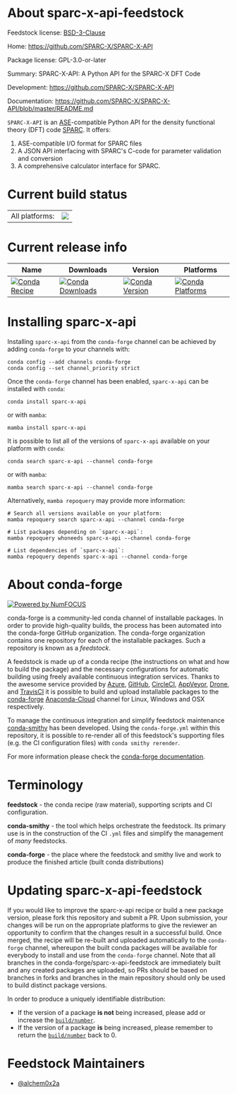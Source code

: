 About sparc-x-api-feedstock
===========================

Feedstock license: [BSD-3-Clause](https://github.com/conda-forge/sparc-x-api-feedstock/blob/main/LICENSE.txt)

Home: https://github.com/SPARC-X/SPARC-X-API

Package license: GPL-3.0-or-later

Summary: SPARC-X-API: A Python API for the SPARC-X DFT Code

Development: https://github.com/SPARC-X/SPARC-X-API

Documentation: https://github.com/SPARC-X/SPARC-X-API/blob/master/README.md

`SPARC-X-API` is an [ASE](https://wiki.fysik.dtu.dk/ase/)-compatible Python API for the density functional theory (DFT) code [SPARC](https://github.com/SPARC-X/SPARC). It offers:
1. ASE-compatible I/O format for SPARC files
2. A JSON API interfacing with SPARC's C-code for parameter validation and conversion
3. A comprehensive calculator interface for SPARC.


Current build status
====================


<table><tr><td>All platforms:</td>
    <td>
      <a href="https://dev.azure.com/conda-forge/feedstock-builds/_build/latest?definitionId=20542&branchName=main">
        <img src="https://dev.azure.com/conda-forge/feedstock-builds/_apis/build/status/sparc-x-api-feedstock?branchName=main">
      </a>
    </td>
  </tr>
</table>

Current release info
====================

| Name | Downloads | Version | Platforms |
| --- | --- | --- | --- |
| [![Conda Recipe](https://img.shields.io/badge/recipe-sparc--x--api-green.svg)](https://anaconda.org/conda-forge/sparc-x-api) | [![Conda Downloads](https://img.shields.io/conda/dn/conda-forge/sparc-x-api.svg)](https://anaconda.org/conda-forge/sparc-x-api) | [![Conda Version](https://img.shields.io/conda/vn/conda-forge/sparc-x-api.svg)](https://anaconda.org/conda-forge/sparc-x-api) | [![Conda Platforms](https://img.shields.io/conda/pn/conda-forge/sparc-x-api.svg)](https://anaconda.org/conda-forge/sparc-x-api) |

Installing sparc-x-api
======================

Installing `sparc-x-api` from the `conda-forge` channel can be achieved by adding `conda-forge` to your channels with:

```
conda config --add channels conda-forge
conda config --set channel_priority strict
```

Once the `conda-forge` channel has been enabled, `sparc-x-api` can be installed with `conda`:

```
conda install sparc-x-api
```

or with `mamba`:

```
mamba install sparc-x-api
```

It is possible to list all of the versions of `sparc-x-api` available on your platform with `conda`:

```
conda search sparc-x-api --channel conda-forge
```

or with `mamba`:

```
mamba search sparc-x-api --channel conda-forge
```

Alternatively, `mamba repoquery` may provide more information:

```
# Search all versions available on your platform:
mamba repoquery search sparc-x-api --channel conda-forge

# List packages depending on `sparc-x-api`:
mamba repoquery whoneeds sparc-x-api --channel conda-forge

# List dependencies of `sparc-x-api`:
mamba repoquery depends sparc-x-api --channel conda-forge
```


About conda-forge
=================

[![Powered by
NumFOCUS](https://img.shields.io/badge/powered%20by-NumFOCUS-orange.svg?style=flat&colorA=E1523D&colorB=007D8A)](https://numfocus.org)

conda-forge is a community-led conda channel of installable packages.
In order to provide high-quality builds, the process has been automated into the
conda-forge GitHub organization. The conda-forge organization contains one repository
for each of the installable packages. Such a repository is known as a *feedstock*.

A feedstock is made up of a conda recipe (the instructions on what and how to build
the package) and the necessary configurations for automatic building using freely
available continuous integration services. Thanks to the awesome service provided by
[Azure](https://azure.microsoft.com/en-us/services/devops/), [GitHub](https://github.com/),
[CircleCI](https://circleci.com/), [AppVeyor](https://www.appveyor.com/),
[Drone](https://cloud.drone.io/welcome), and [TravisCI](https://travis-ci.com/)
it is possible to build and upload installable packages to the
[conda-forge](https://anaconda.org/conda-forge) [Anaconda-Cloud](https://anaconda.org/)
channel for Linux, Windows and OSX respectively.

To manage the continuous integration and simplify feedstock maintenance
[conda-smithy](https://github.com/conda-forge/conda-smithy) has been developed.
Using the ``conda-forge.yml`` within this repository, it is possible to re-render all of
this feedstock's supporting files (e.g. the CI configuration files) with ``conda smithy rerender``.

For more information please check the [conda-forge documentation](https://conda-forge.org/docs/).

Terminology
===========

**feedstock** - the conda recipe (raw material), supporting scripts and CI configuration.

**conda-smithy** - the tool which helps orchestrate the feedstock.
                   Its primary use is in the construction of the CI ``.yml`` files
                   and simplify the management of *many* feedstocks.

**conda-forge** - the place where the feedstock and smithy live and work to
                  produce the finished article (built conda distributions)


Updating sparc-x-api-feedstock
==============================

If you would like to improve the sparc-x-api recipe or build a new
package version, please fork this repository and submit a PR. Upon submission,
your changes will be run on the appropriate platforms to give the reviewer an
opportunity to confirm that the changes result in a successful build. Once
merged, the recipe will be re-built and uploaded automatically to the
`conda-forge` channel, whereupon the built conda packages will be available for
everybody to install and use from the `conda-forge` channel.
Note that all branches in the conda-forge/sparc-x-api-feedstock are
immediately built and any created packages are uploaded, so PRs should be based
on branches in forks and branches in the main repository should only be used to
build distinct package versions.

In order to produce a uniquely identifiable distribution:
 * If the version of a package **is not** being increased, please add or increase
   the [``build/number``](https://docs.conda.io/projects/conda-build/en/latest/resources/define-metadata.html#build-number-and-string).
 * If the version of a package **is** being increased, please remember to return
   the [``build/number``](https://docs.conda.io/projects/conda-build/en/latest/resources/define-metadata.html#build-number-and-string)
   back to 0.

Feedstock Maintainers
=====================

* [@alchem0x2a](https://github.com/alchem0x2a/)

